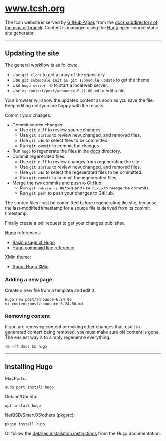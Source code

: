 # www.tcsh.org

The tcsh website is served by [GitHub Pages][gh-pages] from the [docs
subdirectory of the master branch][docs].  Content is managed using the
[Hugo][hugo] open-source static site generator.

-----

## Updating the site

The general workflow is as follows:

* Use `git clone` to get a copy of the repository.
* Use `git submodule init && git submodule update` to get the theme.
* Use `hugo server -D` to start a local web server.
* Use `vi content/post/announce-6.21.00.md` to edit a file.

Your browser will show the updated content as soon as you save the file.
Keep editing until you are happy with the results.

Commit your changes:

* Commit source changes:
  * Use `git diff` to review source changes.
  * Use `git status` to review new, changed, and removed files.
  * Use `git add` to select files to be committed.
  * Run `git commit` to commit the changes.
* Run `hugo` to regenerate the files in the [docs](docs) directory.
* Commit regenerated files:
  * Use `git diff` to review changes from regenerating the site.
  * Use `git status` to review new, changed, and removed files.
  * Use `git add` to select the regenerated files to be committed.
  * Run `git commit` to commit the regenerated files.
* Merge the two commits and push to GitHub:
  * Run `git rebase -i HEAD~2` and use `fixup` to merge the commits.
  * Run `git push` to push your changes to GitHub.

The source files must be committed before regenerating the site, because
the last-modified timestamp for a source file is derived from its commit
timestamp.

Finally create a pull request to get your changes published.

[Hugo] references:

* [Basic usage of Hugo][hugo-basic]
* [Hugo command line reference][hugo-cli]

[XMin] theme:

* [About Hugo XMin][xmin-about]

### Adding a new page

Create a new file from a template and edit it.

```
hugo new post/announce-6.24.00
vi content/post/announce-6.24.00.md
```

### Removing content

If you are removing content or making other changes that result in
generated content being removed, you must make sure old content is gone.
The easiest way is to simply regenerate everything.

```
rm -rf docs && hugo
```

-----

## Installing Hugo

MacPorts:
```
sudo port install hugo
```

Debian/Ubuntu:
```
apt install hugo
```

NetBSD/SmartOS/others (pkgsrc):
```
pkgin install hugo
```

Or follow the [detailed installation instructions][hugo-install]
from the Hugo documentation.


[docs]: https://github.com/tcsh-org/www/tree/master/docs
[gh-pages]: https://pages.github.com/
[hugo]: https://gohugo.io/
[hugo-basic]: https://gohugo.io/getting-started/usage/
[hugo-cli]: https://gohugo.io/commands/
[hugo-install]: https://gohugo.io/getting-started/installing/
[xmin]: https://xmin.yihui.name/
[xmin-about]: https://xmin.yihui.name/about/

